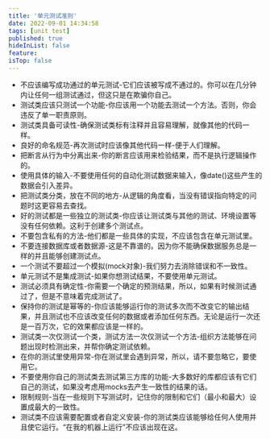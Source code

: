 ```yaml
---
title: '单元测试准则'
date: 2022-09-01 14:34:58
tags: [unit test]
published: true
hideInList: false
feature: 
isTop: false
---
```

* 不应该编写成功通过的单元测试-它们应该被写成不通过的。你可以在几分钟内让任何一组测试通过，但这只是在欺骗你自己。
* 测试类应该只测试一个功能-你应该用一个功能去测试一个方法。否则，你会违反了单一职责原则。
* 测试类具备可读性-确保测试类标有注释并且容易理解，就像其他的代码一样。
* 良好的命名规范-再次测试时应该像其他代码一样-便于人们理解。
* 把断言从行为中分离出来-你的断言应该用来检验结果，而不是执行逻辑操作的。
* 使用具体的输入-不要使用任何的自动化测试数据来输入，像date()这些产生的数据会引入差异。
* 把测试类分类，放在不同的地方-从逻辑的角度看，当没有错误指向特定的问题时这更容易去查找。
* 好的测试都是一些独立的测试类-你应该让测试类与其他的测试、环境设置等没有任何依赖。这利于创建多个测试点。
* 不要包含私有的方法-他们都是一些具体的实现，不应该包含在单元测试里。
* 不要连接数据库或者数据源-这是不靠谱的。因为你不能确保数据服务总是一样的并且能够创建测试点。
* 一个测试不要超过一个模拟(mock对象)-我们努力去消除错误和不一致性。
* 单元测试不是集成测试-如果你想测试结果，不要使用单元测试。
* 测试必须具有确定性-你需要一个确定的预测结果，所以，如果有时候测试通过了，但是不意味着完成测试了。
* 保持你的测试是幂等的-你应该能够运行你的测试多次而不改变它的输出结果，并且测试也不应该改变任何的数据或者添加任何东西。无论是运行一次还是一百万次，它的效果都应该是一样的。
* 测试类一次仅测试一个类，测试方法一次仅测试一个方法-组织方法能够在问题出现时检测出来，并帮你确定测试依赖。
* 在你的测试里使用异常-你在测试里会遇到异常，所以，请不要忽略它，要使用它。
* 不要使用你自己的测试类去测试第三方库的功能-大多数好的库都应该有它们自己的测试，如果没考虑用mocks去产生一致性的结果的话。
* 限制规则-当在一些规则下写测试时，记住你的限制和它们（最小和最大）设置成最大的一致性。
* 测试类不应该需要配置或者自定义安装-你的测试类应该能够给任何人使用并且使它运行。“在我的机器上运行”不应该出现在这。
